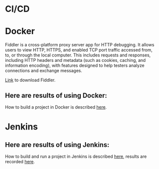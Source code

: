 # CI/CD



# Docker

Fiddler is a cross-platform proxy server app for HTTP debugging. It allows users to view HTTP, HTTPS, and enabled TCP port traffic accessed from, to, or through the local computer. This includes requests and responses, including HTTP headers and metadata (such as cookies, caching, and information encoding), with features designed to help testers analyze connections and exchange messages.

<a href="https://www.telerik.com/fiddler/fiddler-everywhere" target="_blank">Link</a> to download Fiddler.

## Here are results of using Docker:

How to build a project in Docker is described <a href="https://github.com/DariaMartinovskaya/CI-CD-Docker-Jenkins/blob/main/Docker.md">here</a>.

# Jenkins

## Here are results of using Jenkins:

How to build and run a project in Jenkins is described <a href="https://github.com/DariaMartinovskaya/CI-CD-Docker-Jenkins/blob/main/Jenkins.md">here</a>, results are recorded <a href="https://drive.google.com/file/d/1LvUxlKf24niCvR122s5SWmqK1NSoNgny/view">here</a>.
